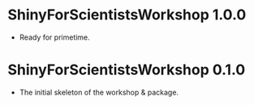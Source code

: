 # ShinyForScientistsWorkshop 1.0.0

* Ready for primetime.

# ShinyForScientistsWorkshop 0.1.0

* The initial skeleton of the workshop & package.